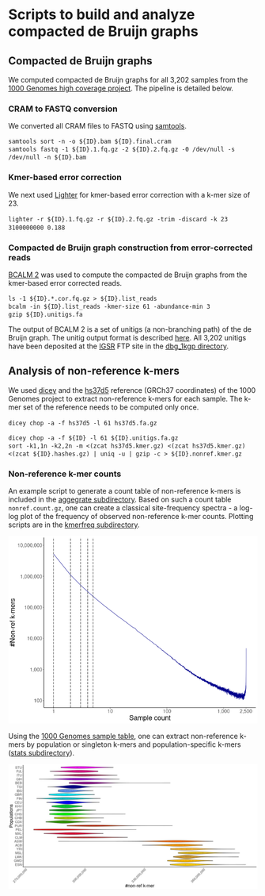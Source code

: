 # Scripts to build and analyze compacted de Bruijn graphs

## Compacted de Bruijn graphs

We computed compacted de Bruijn graphs for all 3,202 samples from the [1000 Genomes high coverage project](https://ftp.1000genomes.ebi.ac.uk/vol1/ftp/data_collections/1000G_2504_high_coverage/). The pipeline is detailed below.

### CRAM to FASTQ conversion

We converted all CRAM files to FASTQ using [samtools](https://github.com/samtools/samtools).

```
samtools sort -n -o ${ID}.bam ${ID}.final.cram
samtools fastq -1 ${ID}.1.fq.gz -2 ${ID}.2.fq.gz -0 /dev/null -s /dev/null -n ${ID}.bam
```

### Kmer-based error correction

We next used [Lighter](https://github.com/mourisl/Lighter) for kmer-based error correction with a k-mer size of 23.

`lighter -r ${ID}.1.fq.gz -r ${ID}.2.fq.gz -trim -discard -k 23 3100000000 0.188`

### Compacted de Bruijn graph construction from error-corrected reads

[BCALM 2](https://github.com/GATB/bcalm) was used to compute the compacted de Bruijn graphs from the kmer-based error corrected reads.

```
ls -1 ${ID}.*.cor.fq.gz > ${ID}.list_reads
bcalm -in ${ID}.list_reads -kmer-size 61 -abundance-min 3
gzip ${ID}.unitigs.fa
```

The output of BCALM 2 is a set of unitigs (a non-branching path) of the de Bruijn graph. The unitig output format is described [here](https://github.com/GATB/bcalm#output). All 3,202 unitigs have been deposited at the [IGSR](https://www.internationalgenome.org/) FTP site in the [dbg_1kgp directory](https://ftp.1000genomes.ebi.ac.uk/vol1/ftp/data_collections/1KG_ONT_VIENNA/release/v1.0/dbg_1kgp/).

## Analysis of non-reference k-mers

We used [dicey](https://github.com/gear-genomics/dicey) and the [hs37d5](https://ftp-trace.ncbi.nih.gov/1000genomes/ftp/technical/reference/phase2_reference_assembly_sequence/hs37d5.fa.gz) reference (GRCh37 coordinates) of the 1000 Genomes project to extract non-reference k-mers for each sample. The k-mer set of the reference needs to be computed only once.

`dicey chop -a -f hs37d5 -l 61 hs37d5.fa.gz`

```
dicey chop -a -f ${ID} -l 61 ${ID}.unitigs.fa.gz
sort -k1,1n -k2,2n -m <(zcat hs37d5.kmer.gz) <(zcat hs37d5.kmer.gz) <(zcat ${ID}.hashes.gz) | uniq -u | gzip -c > ${ID}.nonref.kmer.gz
```

### Non-reference k-mer counts

An example script to generate a count table of non-reference k-mers is included in the [aggegrate subdirectory](https://github.com/tobiasrausch/kmerdbg/tree/main/aggregate). Based on such a count table `nonref.count.gz`, one can create a classical site-frequency spectra - a log-log plot of the frequency of observed non-reference k-mer counts. Plotting scripts are in the [kmerfreq subdirectory](https://github.com/tobiasrausch/kmerdbg/tree/main/kmerfreq). 

![Non-reference k-mers](https://github.com/tobiasrausch/kmerdbg/blob/main/kmerfreq/vac.png?raw=true)

Using the [1000 Genomes sample table](https://ftp.1000genomes.ebi.ac.uk/vol1/ftp/release/20130502/integrated_call_samples_v3.20130502.ALL.panel), one can extract non-reference k-mers by population or singleton k-mers and population-specific k-mers ([stats subdirectory](https://github.com/tobiasrausch/kmerdbg/tree/main/stats)).

![Population non-ref k-mers](https://github.com/tobiasrausch/kmerdbg/blob/main/stats/nonref.jpg?raw=true)

